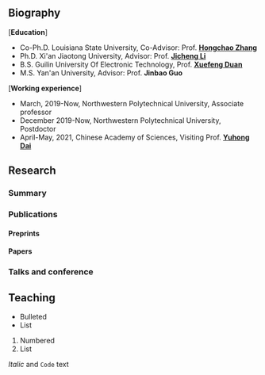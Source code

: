 ## Biography
[**Education**]
 - Co-Ph.D. Louisiana State University, Co-Advisor: Prof. [**Hongchao Zhang**](https://www.math.lsu.edu/~hozhang/)
 - Ph.D. Xi'an Jiaotong University, Advisor: Prof. [**Jicheng Li**](http://gr.xjtu.edu.cn/en/web/jcli)
 - B.S. Guilin University Of Electronic Technology, Prof. [**Xuefeng Duan**](https://www.guet.edu.cn/people/info/1003/1758.htm)
 - M.S. Yan'an University, Advisor: Prof. **Jinbao Guo**
 
[**Working experience**]
 - March, 2019-Now, Northwestern Polytechnical University, Associate professor
 - December 2019-Now, Northwestern Polytechnical University, Postdoctor
 - April-May, 2021, Chinese Academy of Sciences, Visiting Prof. [**Yuhong Dai**](http://lsec.cc.ac.cn/~dyh/)
## Research
### Summary
### Publications
#### Preprints
#### Papers
### Talks and conference
#### 
####
## Teaching


- Bulleted
- List

1. Numbered
2. List

 _Italic_ and `Code` text
